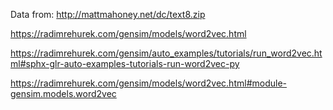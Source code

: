 Data from: http://mattmahoney.net/dc/text8.zip


https://radimrehurek.com/gensim/models/word2vec.html

https://radimrehurek.com/gensim/auto_examples/tutorials/run_word2vec.html#sphx-glr-auto-examples-tutorials-run-word2vec-py

https://radimrehurek.com/gensim/models/word2vec.html#module-gensim.models.word2vec

